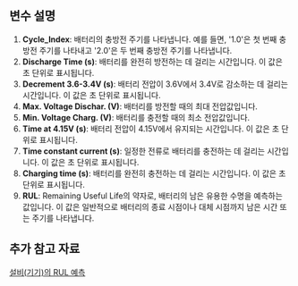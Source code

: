 ## 변수 설명
1. **Cycle_Index**: 배터리의 충방전 주기를 나타냅니다. 예를 들면, '1.0'은 첫 번째 충방전 주기를 나타내고 '2.0'은 두 번째 충방전 주기를 나타냅니다.
2. **Discharge Time (s)**: 배터리를 완전히 방전하는 데 걸리는 시간입니다. 이 값은 초 단위로 표시됩니다.
3. **Decrement 3.6-3.4V (s)**: 배터리 전압이 3.6V에서 3.4V로 감소하는 데 걸리는 시간입니다. 이 값은 초 단위로 표시됩니다.
4. **Max. Voltage Dischar. (V)**: 배터리를 방전할 때의 최대 전압값입니다.
5. **Min. Voltage Charg. (V)**: 배터리를 충전할 때의 최소 전압값입니다.
6. **Time at 4.15V (s)**: 배터리 전압이 4.15V에서 유지되는 시간입니다. 이 값은 초 단위로 표시됩니다.
7. **Time constant current (s)**: 일정한 전류로 배터리를 충전하는 데 걸리는 시간입니다. 이 값은 초 단위로 표시됩니다.
8. **Charging time (s)**: 배터리를 완전히 충전하는 데 걸리는 시간입니다. 이 값은 초 단위로 표시됩니다.
9. **RUL**: Remaining Useful Life의 약자로, 배터리의 남은 유용한 수명을 예측하는 값입니다. 이 값은 일반적으로 배터리의 종료 시점이나 대체 시점까지 남은 시간 또는 주기를 나타냅니다.


## 추가 참고 자료
[설비(기기)의 RUL 예측](https://devocean.sk.com/blog/techBoardDetail.do?ID=164001)
